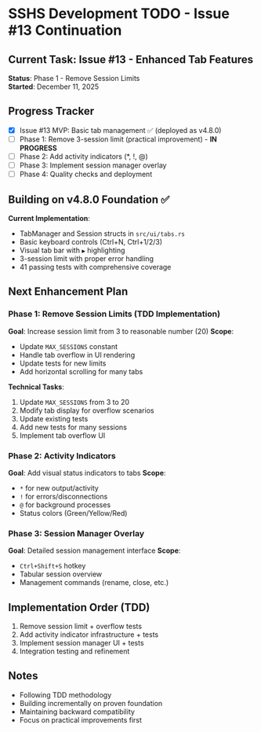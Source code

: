 # SSHS Development TODO - Issue #13 Continuation

## Current Task: Issue #13 - Enhanced Tab Features
**Status**: Phase 1 - Remove Session Limits  
**Started**: December 11, 2025

## Progress Tracker
- [x] Issue #13 MVP: Basic tab management ✅ (deployed as v4.8.0)
- [ ] Phase 1: Remove 3-session limit (practical improvement) - **IN PROGRESS**
- [ ] Phase 2: Add activity indicators (*, !, @)
- [ ] Phase 3: Implement session manager overlay
- [ ] Phase 4: Quality checks and deployment

## Building on v4.8.0 Foundation ✅
**Current Implementation**:
- TabManager and Session structs in `src/ui/tabs.rs`
- Basic keyboard controls (Ctrl+N, Ctrl+1/2/3)
- Visual tab bar with `▶` highlighting
- 3-session limit with proper error handling
- 41 passing tests with comprehensive coverage

## Next Enhancement Plan

### Phase 1: Remove Session Limits (TDD Implementation)
**Goal**: Increase session limit from 3 to reasonable number (20)
**Scope**: 
- Update `MAX_SESSIONS` constant
- Handle tab overflow in UI rendering
- Update tests for new limits
- Add horizontal scrolling for many tabs

**Technical Tasks**:
1. Update `MAX_SESSIONS` from 3 to 20
2. Modify tab display for overflow scenarios  
3. Update existing tests
4. Add new tests for many sessions
5. Implement tab overflow UI

### Phase 2: Activity Indicators
**Goal**: Add visual status indicators to tabs
**Scope**:
- `*` for new output/activity
- `!` for errors/disconnections  
- `@` for background processes
- Status colors (Green/Yellow/Red)

### Phase 3: Session Manager Overlay
**Goal**: Detailed session management interface
**Scope**:
- `Ctrl+Shift+S` hotkey
- Tabular session overview
- Management commands (rename, close, etc.)

## Implementation Order (TDD)
1. Remove session limit + overflow tests
2. Add activity indicator infrastructure + tests
3. Implement session manager UI + tests  
4. Integration testing and refinement

## Notes
- Following TDD methodology
- Building incrementally on proven foundation
- Maintaining backward compatibility
- Focus on practical improvements first